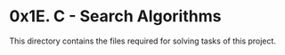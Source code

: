 # 0x1E. C - Search Algorithms
This directory contains the files required for solving tasks of this project.

